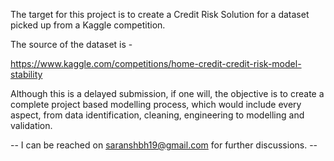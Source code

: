 The target for this project is to create a Credit Risk Solution for a dataset picked up from a Kaggle competition.

The source of the dataset is - 

https://www.kaggle.com/competitions/home-credit-credit-risk-model-stability

Although this is a delayed submission, if one will, the objective is to create a complete project based modelling process,
which would include every aspect, from data identification, cleaning, engineering to modelling and validation.

-- I can be reached on saranshbh19@gmail.com for further discussions. --